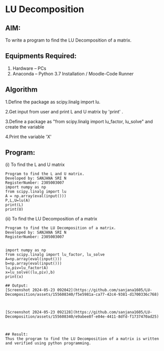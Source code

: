 # LU Decomposition 

## AIM:
To write a program to find the LU Decomposition of a matrix.

## Equipments Required:
1. Hardware – PCs
2. Anaconda – Python 3.7 Installation / Moodle-Code Runner

## Algorithm
1.Define the package as scipy.linalg import lu.

2.Get input from user and print L and U matrix by 'print' .

3.Define a package as "from scipy.linalg import lu_factor, lu_solve" and create the variable

4.Print the variable 'X'

## Program:
(i) To find the L and U matrix
```
Program to find the L and U matrix.
Developed by: SANJANA SRI N
RegisterNumber: 2305003007 
import numpy as np
from scipy.linalg import lu
A = np.array(eval(input()))
P,L,U=lu(A)
print(L)
print(U)
```
(ii) To find the LU Decomposition of a matrix
```
Program to find the LU Decomposition of a matrix.
Developed by: SANJANA SRI N
RegisterNumber: 2305003007


import numpy as np
from scipy.linalg import lu_factor, lu_solve
A=np.array(eval(input()))
b=np.array(eval(input()))
lu,piv=lu_factor(A)
x=lu_solve((lu,piv),b)
print(x) 

## Output:
[Screenshot 2024-05-23 092042](https://github.com/sanjana1605/LU-Decomposition/assets/155608340/f5e5981a-ca77-42c4-9381-d1700336c768)



[Screenshot 2024-05-23 092128](https://github.com/sanjana1605/LU-Decomposition/assets/155608340/e9abee8f-e04e-4411-8dfd-f1737470ad25)



## Result:
Thus the program to find the LU Decomposition of a matrix is written and verified using python programming.

